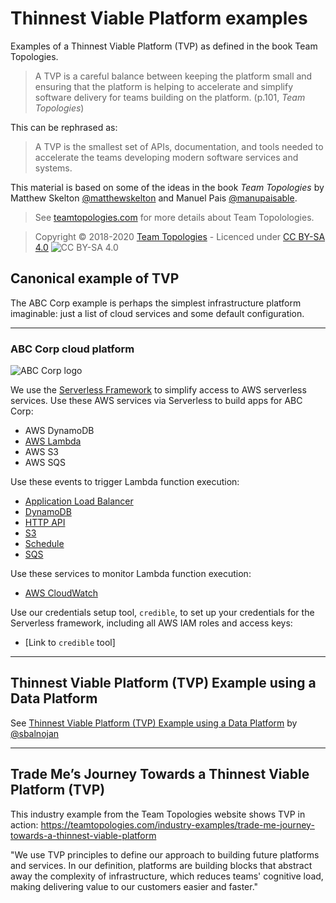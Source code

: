 # Thinnest Viable Platform examples

Examples of a Thinnest Viable Platform (TVP) as defined in the book Team Topologies. 

> A TVP is a careful balance between keeping the platform small and ensuring that the platform is helping to accelerate and simplify software delivery for teams building on the platform. (p.101, _Team Topologies_)

This can be rephrased as:

> A TVP is the smallest set of APIs, documentation, and tools needed to accelerate the teams developing modern software services and systems.

This material is based on some of the ideas in the book _Team Topologies_ by Matthew Skelton [@matthewskelton](https://github.com/matthewskelton) and Manuel Pais [@manupaisable](https://github.com/manupaisable).

> See [teamtopologies.com](https://teamtopologies.com/) for more details about Team Topolologies.

> Copyright © 2018-2020 [Team Topologies](https://teamtopologies.com/) - Licenced under [CC BY-SA 4.0](https://creativecommons.org/licenses/by-sa/4.0/) ![CC BY-SA 4.0](https://licensebuttons.net/l/by-sa/3.0/88x31.png)

## Canonical example of TVP

The ABC Corp example is perhaps the simplest infrastructure platform imaginable: just a list of cloud services and some default configuration.

---

### ABC Corp cloud platform

![ABC Corp logo](images/ABC-Corp-logo.jpg)

We use the [Serverless Framework](https://www.serverless.com/) to simplify access to AWS serverless services. Use these AWS services via Serverless to build apps for ABC Corp:

* AWS DynamoDB
* [AWS Lambda](https://www.serverless.com/aws-lambda)
* AWS S3
* AWS SQS

Use these events to trigger Lambda function execution:

* [Application Load Balancer](https://www.serverless.com/framework/docs/providers/aws/events/alb/)
* [DynamoDB](https://www.serverless.com/framework/docs/providers/aws/events/streams/)
* [HTTP API](https://www.serverless.com/framework/docs/providers/aws/events/http-api/)
* [S3](https://www.serverless.com/framework/docs/providers/aws/events/s3/)
* [Schedule](https://www.serverless.com/framework/docs/providers/aws/events/schedule/)
* [SQS](https://www.serverless.com/framework/docs/providers/aws/events/sqs/)

Use these services to monitor Lambda function execution:

* [AWS CloudWatch](https://docs.aws.amazon.com/AmazonCloudWatch/latest/monitoring/AlarmThatSendsEmail.html)

Use our credentials setup tool, `credible`, to set up your credentials for the Serverless framework, including all AWS IAM roles and access keys:

* [Link to `credible` tool]

---

## Thinnest Viable Platform (TVP) Example using a Data Platform

See [Thinnest Viable Platform (TVP) Example using a Data Platform](https://github.com/sbalnojan/TVP-example) by [@sbalnojan](https://github.com/sbalnojan)

---

## Trade Me’s Journey Towards a Thinnest Viable Platform (TVP)

This industry example from the Team Topologies website shows TVP in action: https://teamtopologies.com/industry-examples/trade-me-journey-towards-a-thinnest-viable-platform

"We use TVP principles to define our approach to building future platforms and services. In our definition, platforms are building blocks that abstract away the complexity of infrastructure, which reduces teams' cognitive load, making delivering value to our customers easier and faster."

